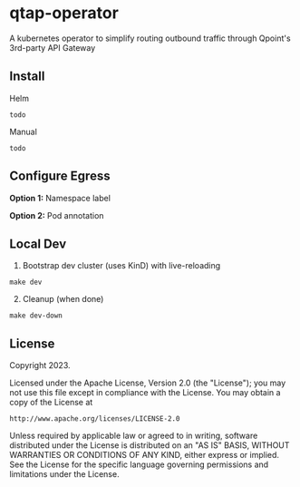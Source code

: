 # qtap-operator
A kubernetes operator to simplify routing outbound traffic through Qpoint's 3rd-party API Gateway

## Install

Helm

```
todo
```

Manual

```
todo
```

## Configure Egress

__Option 1:__ Namespace label

__Option 2:__ Pod annotation

## Local Dev

1. Bootstrap dev cluster (uses KinD) with live-reloading

```
make dev
```

2. Cleanup (when done)

```
make dev-down
```

## License

Copyright 2023.

Licensed under the Apache License, Version 2.0 (the "License");
you may not use this file except in compliance with the License.
You may obtain a copy of the License at

    http://www.apache.org/licenses/LICENSE-2.0

Unless required by applicable law or agreed to in writing, software
distributed under the License is distributed on an "AS IS" BASIS,
WITHOUT WARRANTIES OR CONDITIONS OF ANY KIND, either express or implied.
See the License for the specific language governing permissions and
limitations under the License.
